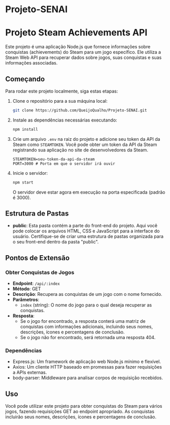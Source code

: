 # Projeto-SENAI

# Projeto Steam Achievements API

Este projeto é uma aplicação Node.js que fornece informações sobre conquistas (achievements) do Steam para um jogo específico. Ele utiliza a Steam Web API para recuperar dados sobre jogos, suas conquistas e suas informações associadas.

## Começando

Para rodar este projeto localmente, siga estas etapas:

1. Clone o repositório para a sua máquina local:

   ```bash
   git clone https://github.com/QueijoQualho/Projeto-SENAI.git
   ```

2. Instale as dependências necessárias executando:

   ```bash
   npm install
   ```

3. Crie um arquivo `.env` na raiz do projeto e adicione seu token da API da Steam como `STEAMTOKEN`. Você pode obter um token da API da Steam registrando sua aplicação no site de desenvolvedores da Steam.

   ```
   STEAMTOKEN=seu-token-da-api-da-steam
   PORT=3000 # Porta em que o servidor irá ouvir
   ```

4. Inicie o servidor:

   ```bash
   npm start
   ```

   O servidor deve estar agora em execução na porta especificada (padrão é 3000).

## Estrutura de Pastas
- **public**: Esta pasta contém a parte do front-end do projeto. Aqui você pode colocar os arquivos HTML, CSS e JavaScript para a interface do usuário. Certifique-se de criar uma estrutura de pastas organizada para o seu front-end dentro da pasta "public".

## Pontos de Extensão

### Obter Conquistas de Jogos

- **Endpoint**: `/api/:index`
- **Método**: GET
- **Descrição**: Recupera as conquistas de um jogo com o nome fornecido.
- **Parâmetros**:
  - `index` (string): O nome do jogo para o qual deseja recuperar as conquistas.
- **Resposta**:
  - Se o jogo for encontrado, a resposta conterá uma matriz de conquistas com informações adicionais, incluindo seus nomes, descrições, ícones e percentagens de conclusão.
  - Se o jogo não for encontrado, será retornada uma resposta 404.

### Dependências

- Express.js: Um framework de aplicação web Node.js mínimo e flexível.
- Axios: Um cliente HTTP baseado em promessas para fazer requisições a APIs externas.
- body-parser: Middleware para analisar corpos de requisição recebidos.

## Uso

Você pode utilizar este projeto para obter conquistas do Steam para vários jogos, fazendo requisições GET ao endpoint apropriado. As conquistas incluirão seus nomes, descrições, ícones e percentagens de conclusão.
